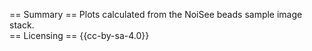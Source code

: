 == Summary ==
Plots calculated from the NoiSee beads sample image stack.	
== Licensing ==
{{cc-by-sa-4.0}}
